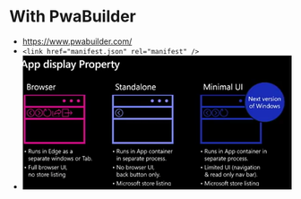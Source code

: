 # With PwaBuilder

* https://www.pwabuilder.com/
* `<link href="manifest.json" rel="manifest" />`
* ![Body](../assets/pwa_browser_body.png)